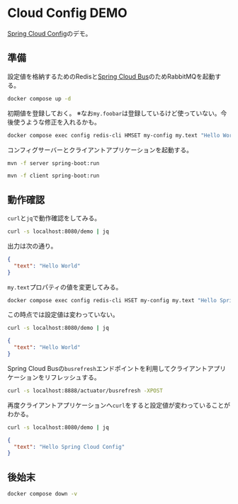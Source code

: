 # Cloud Config DEMO

[Spring Cloud Config](https://spring.io/projects/spring-cloud-config)のデモ。

## 準備

設定値を格納するためのRedisと[Spring Cloud Bus](https://spring.io/projects/spring-cloud-bus)のためRabbitMQを起動する。

```sh
docker compose up -d
```

初期値を登録しておく。
※なお`my.foobar`は登録しているけど使っていない。今後使うような修正を入れるかも。

```sh
docker compose exec config redis-cli HMSET my-config my.text "Hello World" my.foobar "foo"
```

コンフィグサーバーとクライアントアプリケーションを起動する。

```sh
mvn -f server spring-boot:run
```

```sh
mvn -f client spring-boot:run
```

## 動作確認

`curl`と`jq`で動作確認をしてみる。

```sh
curl -s localhost:8080/demo | jq
```

出力は次の通り。

```json
{
  "text": "Hello World"
}
```

`my.text`プロパティの値を変更してみる。

```sh
docker compose exec config redis-cli HSET my-config my.text "Hello Spring Cloud Config"
```

この時点では設定値は変わっていない。

```sh
curl -s localhost:8080/demo | jq
```

```json
{
  "text": "Hello World"
}
```

Spring Cloud Busの`busrefresh`エンドポイントを利用してクライアントアプリケーションをリフレッシュする。

```sh
curl -s localhost:8888/actuator/busrefresh -XPOST
```

再度クライアントアプリケーションへ`curl`をすると設定値が変わっていることがわかる。

```sh
curl -s localhost:8080/demo | jq
```

```json
{
  "text": "Hello Spring Cloud Config"
}
```

## 後始末

```sh
docker compose down -v
```

